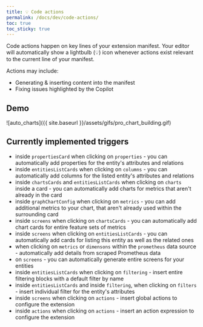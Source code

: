 ```yaml
---
title: 💡 Code actions
permalink: /docs/dev/code-actions/
toc: true
toc_sticky: true
---
```


Code actions happen on key lines of your extension manifest.
Your editor will automatically show a lightbulb (💡) icon whenever actions exist relevant to the
current line of your manifest. 

Actions may include:
- Generating & inserting content into the manifest
- Fixing issues highlighted by the Copilot

## Demo

![auto_charts]({{ site.baseurl }}/assets/gifs/pro_chart_building.gif)

## Currently implemented triggers

- inside `propertiesCard` when clicking on `properties` - you can automatically add properties
  for the entity's attributes and relations
- inside `entitiesListCards` when clicking on `columns` - you can automatically add columns for
  the listed entity's attributes and relations
- inside `chartsCards` and `entitiesListCards` when clicking on `charts` inside a card - you can
  automatically add charts for metrics that aren't already in the card
- inside `graphChartConfig` when clicking on `metrics` - you can add additional metrics to your 
  chart, that aren't already used within the surrounding card
- inside `screens` when clicking on `chartsCards` - you can automatically add chart cards for 
  entire feature sets of metrics
- inside `screens` when clicking on `entitiesListCards` - you can automatically add cards for 
  listing this entity as well as the related ones
- when clicking on `metrics` or `dimensons` within the `prometheus` data source - automatically
  add details from scraped Prometheus data
- on `screens` - you can automatically generate entire screens for your entities
- inside `entitiesListCards` when clicking on `filtering` - insert entire filtering blocks with a
  default filter by name
- inside `entitiesListCards` and inside `filtering`, when clicking on `filters` - insert individual
  filter for the entity's attributes
- inside `screens` when clicking on `actions` - insert global actions to configure the extension
- inside `actions` when clicking on `actions` - insert an action expression to configure the extension